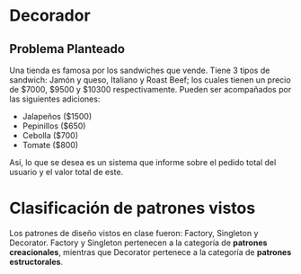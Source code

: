 # Decorador
## Problema Planteado
Una tienda es famosa por los sandwiches que vende. Tiene 3 tipos de sandwich: Jamón y queso, Italiano y Roast Beef; los cuales tienen un precio de $7000, $9500 y $10300 respectivamente. Pueden ser acompañados por las siguientes adiciones:
- Jalapeños ($1500) 
- Pepinillos ($650)
- Cebolla ($700)
- Tomate ($800)

Así, lo que se desea es un sistema que informe sobre el pedido total del usuario y el valor total de este.

# Clasificación de patrones vistos
Los patrones de diseño vistos en clase fueron: Factory, Singleton y Decorator.
Factory y Singleton pertenecen a la categoría de <b>patrones creacionales</b>, mientras que Decorator pertenece a la categoría de <b>patrones estructorales</b>.
